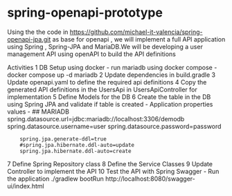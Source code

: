 # spring-openapi-prototype
Using the the code in https://github.com/michael-it-valencia/spring-openapi-jpa.git as base for openapi , we will implement a full API application using Spring , Spring-JPA and MariaDB.We will be developing a user management API using openAPI to build the API definitions

Activities
1 DB Setup using docker - run mariadb using docker compose
    - docker compose up -d mariadb
2 Update dependencies in build.gradle 
3 Update openapi.yaml to define the required api definitions
4 Copy the generated API definitions in the UsersApi in UsersApiController for implementation
5 Define Models for the DB
6 Create the table in the DB using Spring JPA and validate if table is created
    - Application properties values
    - ## MARIADB
        spring.datasource.url=jdbc:mariadb://localhost:3306/demodb
        spring.datasource.username=user
        spring.datasource.password=password

        spring.jpa.generate-ddl=true
        #spring.jpa.hibernate.ddl-auto=update
        spring.jpa.hibernate.ddl-auto=create
7 Define Spring Repository class
8 Define the Service Classes
9 Update Controller to implement the API
10 Test the API with Spring Swagger
    - Run the application 
       ./gradlew bootRun
       http://localhost:8080/swagger-ui/index.html         